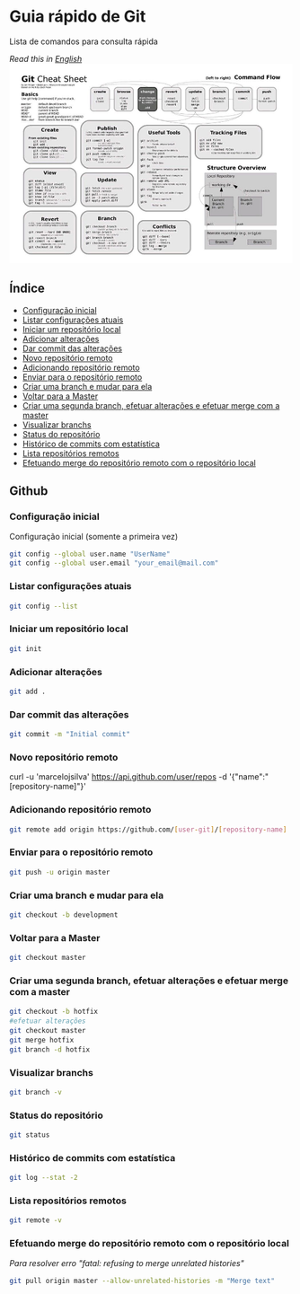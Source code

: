 # Guia rápido de Git
Lista de comandos para consulta rápida

*Read this in [English](README.md)*
![](gitCheatSheet.jfif)
## Índice
- [Configuração inicial](#configuração-inicial)
- [Listar configurações atuais](#listar-configurações-atuais)
- [Iniciar um repositório local](#iniciar-um-repositório-local)
- [Adicionar alterações](#adicionar-alterações)
- [Dar commit das alterações](#dar-commit-das-alterações)
- [Novo repositório remoto](#novo-repositório-remoto)
- [Adicionando repositório remoto](#adicionando-repositório-remoto)
- [Enviar para o repositório remoto](#enviar-para-o-repositório-remoto)
- [Criar uma branch e mudar para ela](#criar-uma-branch-e-mudar-para-ela)
- [Voltar para a Master](#voltar-para-a-master)
- [Criar uma segunda branch, efetuar alterações e efetuar merge com a master](#criar-uma-segunda-branch-efetuar-alterações-e-efetuar-merge-com-a-master)
- [Visualizar branchs](#visualizar-branchs)
- [Status do repositório](#status-do-repositório)
- [Histórico de commits com estatística](#histórico-de-commits-com-estatística)
- [Lista repositórios remotos](#Lista-repositórios-remotos)
- [Efetuando merge do repositório remoto com o repositório local](#efetuando-merge-do-repositório-remoto-com-o-repositório-local)

## Github

<!-- toc -->

### Configuração inicial
Configuração inicial (somente a primeira vez)
```bash
git config --global user.name "UserName"
git config --global user.email "your_email@mail.com"
```

### Listar configurações atuais
```bash
git config --list
```

### Iniciar um repositório local
```bash
git init
```

### Adicionar alterações
```bash
git add .
```

### Dar commit das alterações
```bash
git commit -m "Initial commit"
```

### Novo repositório remoto
curl -u 'marcelojsilva' https://api.github.com/user/repos -d '{"name":"[repository-name]"}'

### Adicionando repositório remoto
```bash
git remote add origin https://github.com/[user-git]/[repository-name]
```

### Enviar para o repositório remoto
```bash
git push -u origin master
```

### Criar uma branch e mudar para ela
```bash
git checkout -b development
```

### Voltar para a Master
```bash
git checkout master
```

### Criar uma segunda branch, efetuar alterações e efetuar merge com a master
```bash
git checkout -b hotfix
#efetuar alterações
git checkout master
git merge hotfix
git branch -d hotfix
```
### Visualizar branchs
```bash
git branch -v
```

### Status do repositório
```bash
git status
```

### Histórico de commits com estatística
```bash
git log --stat -2
```

### Lista repositórios remotos
```bash
git remote -v
```

### Efetuando merge do repositório remoto com o repositório local

*Para resolver erro "fatal: refusing to merge unrelated histories"*

```bash
git pull origin master --allow-unrelated-histories -m "Merge text" 
```
